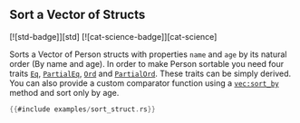 ## Sort a Vector of Structs

[![std-badge]][std] [![cat-science-badge]][cat-science]

Sorts a Vector of Person structs with properties `name` and `age` by its natural
order (By name and age). In order to make Person sortable you need four traits [`Eq`],
[`PartialEq`], [`Ord`] and [`PartialOrd`]. These traits can be simply derived.
You can also provide a custom comparator function using a [`vec:sort_by`] method and sort only by age.

```rust
{{#include examples/sort_struct.rs}}
```

[`Eq`]: https://doc.rust-lang.org/std/cmp/trait.Eq.html 
[`PartialEq`]: https://doc.rust-lang.org/std/cmp/trait.PartialEq.html
[`Ord`]: https://doc.rust-lang.org/std/cmp/trait.Ord.html
[`PartialOrd`]: https://doc.rust-lang.org/std/cmp/trait.PartialOrd.html
[`vec:sort_by`]: https://doc.rust-lang.org/std/vec/struct.Vec.html#method.sort_by
